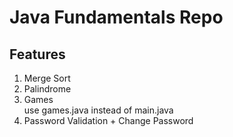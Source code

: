 # Java Fundamentals Repo

## Features
1. Merge Sort
2. Palindrome
3. Games  
    use games.java instead of main.java
4. Password Validation + Change Password
